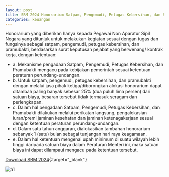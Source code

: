 ```yaml
---
layout: post
title: SBM 2024 Honorarium Satpam, Pengemudi, Petugas Kebersihan, dan Pramubakti
categories: keuangan
---
```


Honorarium yang diberikan hanya kepada Pegawai Non Aparatur Sipil Negara yang ditunjuk untuk melakukan kegiatan sesuai dengan tugas dan fungsinya sebagai satpam, pengemudi, petugas kebersihan, dan pramubakti, berdasarkan surat keputusan pejabat yang berwenang/ kontrak kerja, dengan ketentuan:
- a. Mekanisme pengadaan Satpam, Pengemudi, Petugas Kebersihan, dan Pramubakti mengacu pada kebijakan pemerintah sesuai ketentuan peraturan perundang-undangan.
- b. Untuk satpam, pengemudi, petugas kebersihan, dan pramubakti dengan melalui jasa pihak ketiga/diborongkan alokasi honorarium dapat ditambah paling banyak sebesar 25% (dua puluh lima persen) dari satuan biaya, besaran tersebut tidak termasuk seragam dan perlengkapan.
- c. Dalam hal pengadaan Satpam, Pengemudi, Petugas Kebersihan, dan Pramubakti dilakukan melalui perikatan langsung, pengalokasian iuran/premi jaminan kesehatan dan jaminan ketenagakerjaan sesuai dengan ketentuan peraturan perundang-undangan.
- d. Dalam satu tahun anggaran, dialokasikan tambahan honorarium sebanyak 1 (satu) bulan sebagai tunjangan hari raya keagamaan.
- e. Dalam hal ketentuan mengenai upah minimum di suatu wilayah lebih tinggi daripada satuan biaya dalam Peraturan Menteri ini, maka satuan biaya ini dapat dilampaui mengacu pada ketentuan tersebut.

[Download SBM 2024](https://jdih.kemenkeu.go.id/download/8be2507a-7c39-480f-b271-88e74e59e272/2023pmkeuangan049.pdf){:target="_blank"}

![h1](https://blogger.googleusercontent.com/img/b/R29vZ2xl/AVvXsEjx3hLvZ4Zo_YbQQBTrR02tecfHd9WuJyKYK3nwC9vZi2CtmfZZtepwj2THGE-JVH9NRx54DO0HwRCHZzEUU97RGOCq2uEiMkkzza56rJ7Je8aQMZS_V6Et82aGJzwzFOIMceC6PCtinw-hKZAiRxA-kd5sZy78CpaD3C_XCl_OXLU5LQ/s1600/sbm_2024_1_Page_14.jpg)